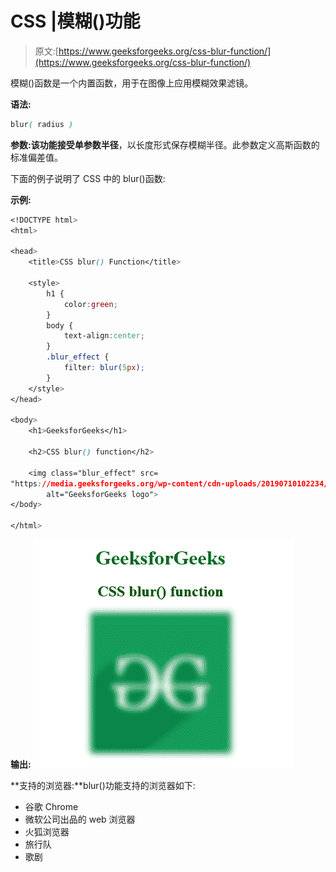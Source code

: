 # CSS |模糊()功能

> 原文:[https://www.geeksforgeeks.org/css-blur-function/](https://www.geeksforgeeks.org/css-blur-function/)

模糊()函数是一个内置函数，用于在图像上应用模糊效果滤镜。

**语法:**

```css
blur( radius )
```

**参数:**该功能接受单参数**半径**，以长度形式保存模糊半径。此参数定义高斯函数的标准偏差值。

下面的例子说明了 CSS 中的 blur()函数:

**示例:**

```css
<!DOCTYPE html> 
<html> 

<head> 
    <title>CSS blur() Function</title> 

    <style>
        h1 {
            color:green;
        }
        body {
            text-align:center;
        }
        .blur_effect {
            filter: blur(5px);
        }
    </style>
</head> 

<body> 
    <h1>GeeksforGeeks</h1> 

    <h2>CSS blur() function</h2>

    <img class="blur_effect" src= 
"https://media.geeksforgeeks.org/wp-content/cdn-uploads/20190710102234/download3.png"
        alt="GeeksforGeeks logo"> 
</body> 

</html> 
```

**输出:**
![](img/abd5317130d1c74847c0f0d73952bce7.png)

**支持的浏览器:**blur()功能支持的浏览器如下:

*   谷歌 Chrome
*   微软公司出品的 web 浏览器
*   火狐浏览器
*   旅行队
*   歌剧